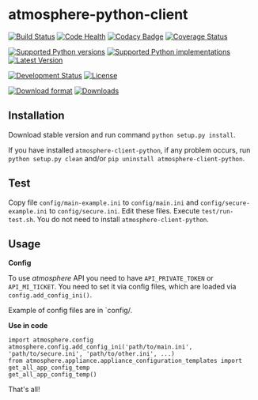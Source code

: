atmosphere-python-client
========================

[![Build Status](https://travis-ci.org/dice-cyfronet/atmosphere-python-client.svg?branch=master)](https://travis-ci.org/dice-cyfronet/atmosphere-python-client)
[![Code Health](https://landscape.io/github/dice-cyfronet/atmosphere-python-client/master/landscape.svg?style=flat)](https://landscape.io/github/dice-cyfronet/atmosphere-python-client/master)
[![Codacy Badge](https://www.codacy.com/project/badge/d90b929be42e4593a4ec6bfcc811cd44?style=flat)](https://www.codacy.com/public/pawel/atmosphere-python-client)
[![Coverage Status](https://coveralls.io/repos/dice-cyfronet/atmosphere-python-client/badge.svg)](https://coveralls.io/r/dice-cyfronet/atmosphere-python-client)

[![Supported Python versions](https://pypip.in/py_versions/atmosphere-python-client/badge.svg?style=flat)](https://pypi.python.org/pypi/atmosphere-python-client/)
[![Supported Python implementations](https://pypip.in/implementation/atmosphere-python-client/badge.svg?style=flat)](https://pypi.python.org/pypi/atmosphere-python-client/)
[![Latest Version](https://pypip.in/version/atmosphere-python-client/badge.svg?style=flat)](https://pypi.python.org/pypi/atmosphere-python-client/)

[![Development Status](https://pypip.in/status/atmosphere-python-client/badge.svg?style=flat)](https://pypi.python.org/pypi/atmosphere-python-client/)
[![License](https://pypip.in/license/atmosphere-python-client/badge.svg?style=flat)](https://pypi.python.org/pypi/atmosphere-python-client/)

[![Download format](https://pypip.in/format/atmosphere-python-client/badge.svg?style=flat)](https://pypi.python.org/pypi/atmosphere-python-client/)
[![Downloads](https://pypip.in/download/atmosphere-python-client/badge.svg?style=flat)](https://pypi.python.org/pypi/atmosphere-python-client/)

Installation
------------

Download stable version and run command `python setup.py install`.

If you have installed `atmosphere-client-python`, if any problem occurs, run
`python setup.py clean` and/or `pip uninstall atmosphere-client-python`.

Test
----

Copy file `config/main-example.ini` to `config/main.ini` and
`config/secure-example.ini` to `config/secure.ini`. Edit these files.
Execute `test/run-test.sh`. You do not need to install `atmosphere-client-python`.

Usage
-----

**Config**

To use *atmosphere* API you need to have `API_PRIVATE_TOKEN` or `API_MI_TICKET`.
You need to set it via config files, which are loaded via `config.add_config_ini()`.

Example of config files are in `config/.

**Use in code**

    import atmosphere.config
    atmosphere.config.add_config_ini('path/to/main.ini', 'path/to/secure.ini', 'path/to/other.ini', ...)
    from atmosphere.appliance.appliance_configuration_templates import get_all_app_config_temp
    get_all_app_config_temp()

That's all!

